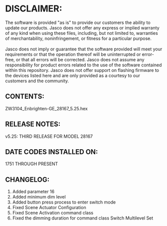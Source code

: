 # DISCLAIMER:
The software is provided "as is" to provide our customers the ability to update our products. Jasco does not offer any express or implied warranty of any kind when using these files, including, but not limited to, warranties of merchantability, noninfringement, or fitness for a particular purpose.<br>
<br>
Jasco does not imply or guarantee that the software provided will meet your requirements or that the operation thereof will be uninterrupted or error-free, or that all errors will be corrected. Jasco does not assume any responsibility for product errors related to the use of the software contained within this repository. Jasco does not offer support on flashing firmware to the devices listed here and are only provided as a courtesy to our customers and the community.

## CONTENTS:
ZW3104_Enbrighten-GE_28167_5.25.hex

## RELEASE NOTES:
v5.25: THIRD RELEASE FOR MODEL 28167

## DATE CODES INSTALLED ON:
1751 THROUGH PRESENT

## CHANGELOG:
1. Added parameter 16<br>
2. Added minimum dim level<br>
3. Added button press process to enter switch mode<br>
4. Fixed Scene Actuator Configuration<br>
5. Fixed Scene Activation command class<br>
6. Fixed the dimming duration for command class Switch Multilevel Set